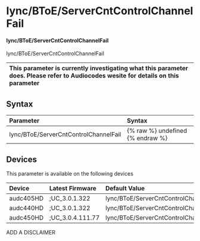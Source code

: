 ﻿---
description: lync/BToE/ServerCntControlChannelFail
search: false
---

# lync/BToE/ServerCntControlChannelFail

#### lync/BToE/ServerCntControlChannelFail

lync/BToE/ServerCntControlChannelFail


| This parameter is currently investigating what this parameter does. Please refer to Audiocodes wesite for details on this parameter | 
| :--- |

## Syntax
| Parameter | Syntax |
| :--- | :--- |
|lync/BToE/ServerCntControlChannelFail | {% raw %} undefined {% endraw %}|

## Devices
This parameter is available on the following devices

| Device | Latest Firmware | Default Value |
|:---|:---|:---|
| audc405HD | ;UC_3.0.1.322 | lync/BToE/ServerCntControlChannelFail=1 
| audc440HD | ;UC_3.0.1.322 | lync/BToE/ServerCntControlChannelFail=1 
| audc450HD | ;UC_3.0.4.111.77 | lync/BToE/ServerCntControlChannelFail=1 

ADD A DISCLAIMER
